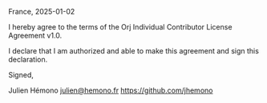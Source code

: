 France, 2025-01-02

I hereby agree to the terms of the Orj Individual Contributor License
Agreement v1.0.

I declare that I am authorized and able to make this agreement and sign this
declaration.

Signed,

Julien Hémono julien@hemono.fr https://github.com/jhemono

